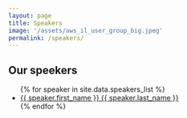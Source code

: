 ```yaml
---
layout: page
title: Speakers
image: '/assets/aws_il_user_group_big.jpeg'
permalink: /speakers/
---
```

## Our speekers

<ul>
{% for speaker in site.data.speakers_list %}
  <li>
    <a href="{{ speaker.LinkedIn }}">
      {{ speaker.first_name }} {{ speaker.last_name }}
    </a>
  </li>
{% endfor %}
</ul>


